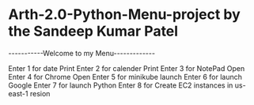 # Arth-2.0-Python-Menu-project by the Sandeep Kumar Patel

-----------Welcome to my Menu-------------

Enter 1 for date Print
Enter 2 for calender Print
Enter 3 for NotePad Open
Enter 4 for Chrome Open
Enter 5 for minikube launch
Enter 6 for launch Google
Enter 7 for launch Python
Enter 8 for Create EC2 instances in us-east-1 resion

